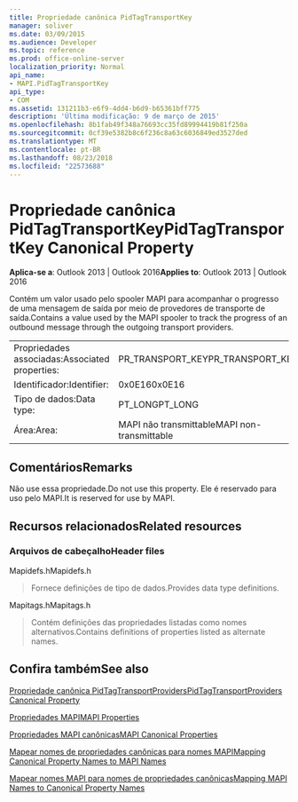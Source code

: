```yaml
---
title: Propriedade canônica PidTagTransportKey
manager: soliver
ms.date: 03/09/2015
ms.audience: Developer
ms.topic: reference
ms.prod: office-online-server
localization_priority: Normal
api_name:
- MAPI.PidTagTransportKey
api_type:
- COM
ms.assetid: 131211b3-e6f9-4dd4-b6d9-b65361bff775
description: 'Última modificação: 9 de março de 2015'
ms.openlocfilehash: 8b1fab49f348a76693cc35fd89994419b81f250a
ms.sourcegitcommit: 0cf39e5382b8c6f236c8a63c6036849ed3527ded
ms.translationtype: MT
ms.contentlocale: pt-BR
ms.lasthandoff: 08/23/2018
ms.locfileid: "22573688"
---
```

# <a name="pidtagtransportkey-canonical-property"></a><span data-ttu-id="a5c5d-103">Propriedade canônica PidTagTransportKey</span><span class="sxs-lookup"><span data-stu-id="a5c5d-103">PidTagTransportKey Canonical Property</span></span>

  
  
<span data-ttu-id="a5c5d-104">**Aplica-se a**: Outlook 2013 | Outlook 2016</span><span class="sxs-lookup"><span data-stu-id="a5c5d-104">**Applies to**: Outlook 2013 | Outlook 2016</span></span> 
  
<span data-ttu-id="a5c5d-105">Contém um valor usado pelo spooler MAPI para acompanhar o progresso de uma mensagem de saída por meio de provedores de transporte de saída.</span><span class="sxs-lookup"><span data-stu-id="a5c5d-105">Contains a value used by the MAPI spooler to track the progress of an outbound message through the outgoing transport providers.</span></span>
  
|||
|:-----|:-----|
|<span data-ttu-id="a5c5d-106">Propriedades associadas:</span><span class="sxs-lookup"><span data-stu-id="a5c5d-106">Associated properties:</span></span>  <br/> |<span data-ttu-id="a5c5d-107">PR_TRANSPORT_KEY</span><span class="sxs-lookup"><span data-stu-id="a5c5d-107">PR_TRANSPORT_KEY</span></span>  <br/> |
|<span data-ttu-id="a5c5d-108">Identificador:</span><span class="sxs-lookup"><span data-stu-id="a5c5d-108">Identifier:</span></span>  <br/> |<span data-ttu-id="a5c5d-109">0x0E16</span><span class="sxs-lookup"><span data-stu-id="a5c5d-109">0x0E16</span></span>  <br/> |
|<span data-ttu-id="a5c5d-110">Tipo de dados:</span><span class="sxs-lookup"><span data-stu-id="a5c5d-110">Data type:</span></span>  <br/> |<span data-ttu-id="a5c5d-111">PT_LONG</span><span class="sxs-lookup"><span data-stu-id="a5c5d-111">PT_LONG</span></span>  <br/> |
|<span data-ttu-id="a5c5d-112">Área:</span><span class="sxs-lookup"><span data-stu-id="a5c5d-112">Area:</span></span>  <br/> |<span data-ttu-id="a5c5d-113">MAPI não transmittable</span><span class="sxs-lookup"><span data-stu-id="a5c5d-113">MAPI non-transmittable</span></span>  <br/> |
   
## <a name="remarks"></a><span data-ttu-id="a5c5d-114">Comentários</span><span class="sxs-lookup"><span data-stu-id="a5c5d-114">Remarks</span></span>

<span data-ttu-id="a5c5d-115">Não use essa propriedade.</span><span class="sxs-lookup"><span data-stu-id="a5c5d-115">Do not use this property.</span></span> <span data-ttu-id="a5c5d-116">Ele é reservado para uso pelo MAPI.</span><span class="sxs-lookup"><span data-stu-id="a5c5d-116">It is reserved for use by MAPI.</span></span>
  
## <a name="related-resources"></a><span data-ttu-id="a5c5d-117">Recursos relacionados</span><span class="sxs-lookup"><span data-stu-id="a5c5d-117">Related resources</span></span>

### <a name="header-files"></a><span data-ttu-id="a5c5d-118">Arquivos de cabeçalho</span><span class="sxs-lookup"><span data-stu-id="a5c5d-118">Header files</span></span>

<span data-ttu-id="a5c5d-119">Mapidefs.h</span><span class="sxs-lookup"><span data-stu-id="a5c5d-119">Mapidefs.h</span></span>
  
> <span data-ttu-id="a5c5d-120">Fornece definições de tipo de dados.</span><span class="sxs-lookup"><span data-stu-id="a5c5d-120">Provides data type definitions.</span></span>
    
<span data-ttu-id="a5c5d-121">Mapitags.h</span><span class="sxs-lookup"><span data-stu-id="a5c5d-121">Mapitags.h</span></span>
  
> <span data-ttu-id="a5c5d-122">Contém definições das propriedades listadas como nomes alternativos.</span><span class="sxs-lookup"><span data-stu-id="a5c5d-122">Contains definitions of properties listed as alternate names.</span></span>
    
## <a name="see-also"></a><span data-ttu-id="a5c5d-123">Confira também</span><span class="sxs-lookup"><span data-stu-id="a5c5d-123">See also</span></span>



[<span data-ttu-id="a5c5d-124">Propriedade canônica PidTagTransportProviders</span><span class="sxs-lookup"><span data-stu-id="a5c5d-124">PidTagTransportProviders Canonical Property</span></span>](pidtagtransportproviders-canonical-property.md)


[<span data-ttu-id="a5c5d-125">Propriedades MAPI</span><span class="sxs-lookup"><span data-stu-id="a5c5d-125">MAPI Properties</span></span>](mapi-properties.md)
  
[<span data-ttu-id="a5c5d-126">Propriedades MAPI canônicas</span><span class="sxs-lookup"><span data-stu-id="a5c5d-126">MAPI Canonical Properties</span></span>](mapi-canonical-properties.md)
  
[<span data-ttu-id="a5c5d-127">Mapear nomes de propriedades canônicas para nomes MAPI</span><span class="sxs-lookup"><span data-stu-id="a5c5d-127">Mapping Canonical Property Names to MAPI Names</span></span>](mapping-canonical-property-names-to-mapi-names.md)
  
[<span data-ttu-id="a5c5d-128">Mapear nomes MAPI para nomes de propriedades canônicas</span><span class="sxs-lookup"><span data-stu-id="a5c5d-128">Mapping MAPI Names to Canonical Property Names</span></span>](mapping-mapi-names-to-canonical-property-names.md)

